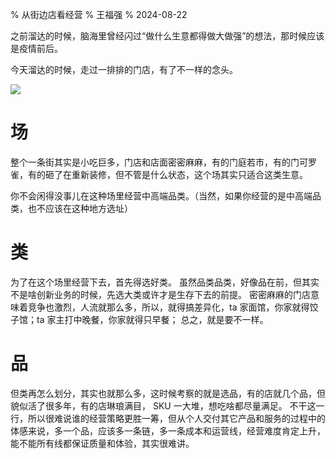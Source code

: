 % 从街边店看经营
% 王福强
% 2024-08-22



之前溜达的时候，脑海里曾经闪过“做什么生意都得做大做强”的想法，那时候应该是疫情前后。

今天溜达的时候，走过一排排的门店，有了不一样的念头。

![](https://images.afoo.me/file/d8e6c3d189873e64a8cb3.jpg)

# 场

整个一条街其实是小吃巨多，门店和店面密密麻麻，有的门庭若市，有的门可罗雀，有的砸了在重新装修，但不管是什么状态，这个场其实只适合这类生意。

你不会闲得没事儿在这种场里经营中高端品类。（当然，如果你经营的是中高端品类，也不应该在这种地方选址）

# 类

为了在这个场里经营下去，首先得选好类。 虽然品类品类，好像品在前，但其实不是啥创新业务的时候，先选大类或许才是生存下去的前提。 密密麻麻的门店意味着竞争也激烈，人流就那么多，所以，就得搞差异化，ta 家面馆，你家就得饺子馆；ta 家主打中晚餐，你家就得只早餐； 总之，就是要不一样。

# 品

但类再怎么划分，其实也就那么多，这时候考察的就是选品，有的店就几个品，但貌似活了很多年，有的店琳琅满目， SKU 一大堆，想吃啥都尽量满足。 不干这一行，所以很难说谁的经营策略更胜一筹，但从个人交付其它产品和服务的过程中的体感来说，多一个品，应该多一条链，多一条成本和运营线，经营难度肯定上升，能不能所有线都保证质量和体验，其实很难讲。





